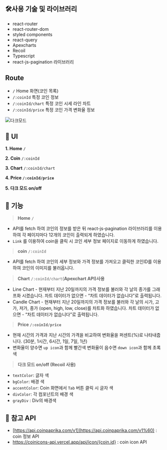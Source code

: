 ## **🛠사용 기술 및 라이브러리**

- react-router
- react-router-dom
- styled components
- react-query
- Apexcharts
- Recoil
- Typescript
- react-js-pagination 라이브러리

## Route

- `/` Home 화면(코인 목록)
- `/:coinId` 특정 코인 정보
- `/:coinId/chart` 특정 코인 시세 라인 차트
- `/:coinId/price` 특정 코인 가격 변화율 정보

![다크모드](https://github.com/taehyeon0412/canvas_JS_mystyle/assets/71374539/d3fb716f-6112-4d5d-ad6c-7b0b94564f3f)


## 🎨 UI

**1. Home** `/`

**2. Coin** `/:coinId`

**3. Chart** `/:coinId/chart`

**4. Price `/:coinId/price`**

**5. 다크 모드 on/off**


## **📝 기능**

> **Home** `/`
> 
- API를 fetch 하여 코인의 정보를 받은 뒤 react-js-pagination 라이브러리를 이용하여 
각 페이지마다 12개의 코인이 출력되게 하였습니다.
- `Link` 를 이용하여 coin을 클릭 시 코인 세부 정보 페이지로 이동하게 하였습니다.

> **coin** `/:coinId`
> 
- API를 fetch 하여 코인의 세부 정보와 가격 정보를 가져오고 클릭한 코인ID를 이용하여
코인의 이미지를 불러옵니다.

> **Chart** `/:coinId/chart`(**Apexchart API)사용**
> 
- Line Chart - 현재부터 지난 20일까지의 가격 정보를 불러와 각 날의 종가를 그래프화 시켰습니다. 
차트 데이터가 없으면 - “차트 데이터가 없습니다”로 출력됩니다.
- Candle Chart - 현재부터 지난 20일까지의 가격 정보를 불러와 각 날의 시가, 고가, 저가, 종가 (open, high, low, close)를 차트화 하였습니다.
차트 데이터가 없으면 - “차트 데이터가 없습니다”로 출력됩니다.

> **Price `/:coinId/price`**
> 
- 현재 시간의 가격과 지난 시간의 가격을 비교하여 변화율을 퍼센트(%)로 나타내줍니다.
(30분, 1시간, 6시간, 1일, 7일, 1년)
- 변화율이 양수면 `up icon`과 함께 빨간색
변화율이 음수면 `down icon`과 함께 초록색

> **다크 모드 on/off (Recoil 사용)**
> 
- `textColor`: 글자 색
- `bgColor`: 배경 색
- `accentColor`: Coin 화면에서 `Tab` 버튼 클릭 시 글자 색
- `divColor`: 각 컴포넌트의 배경 색
- `grayDiv` : Div의 배경색

## **📑 참고 API**

- [https://api.coinpaprika.com/v1](https://api.coinpaprika.com/v1%60) : coin 정보 API
- https://coinicons-api.vercel.app/api/icon/{coin.id} : coin icon API
